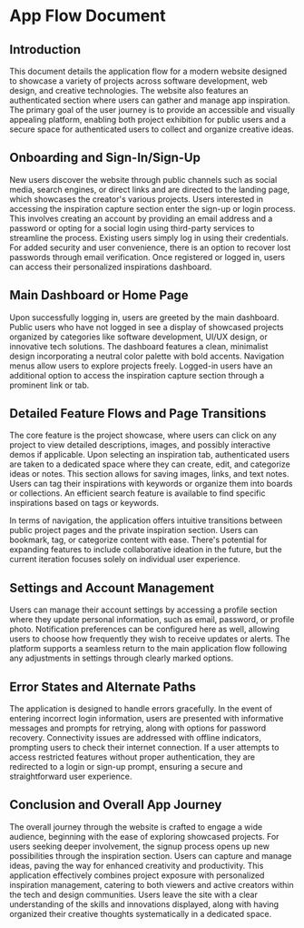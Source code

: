 # App Flow Document

## Introduction

This document details the application flow for a modern website designed to showcase a variety of projects across software development, web design, and creative technologies. The website also features an authenticated section where users can gather and manage app inspiration. The primary goal of the user journey is to provide an accessible and visually appealing platform, enabling both project exhibition for public users and a secure space for authenticated users to collect and organize creative ideas.

## Onboarding and Sign-In/Sign-Up

New users discover the website through public channels such as social media, search engines, or direct links and are directed to the landing page, which showcases the creator's various projects. Users interested in accessing the inspiration capture section enter the sign-up or login process. This involves creating an account by providing an email address and a password or opting for a social login using third-party services to streamline the process. Existing users simply log in using their credentials. For added security and user convenience, there is an option to recover lost passwords through email verification. Once registered or logged in, users can access their personalized inspirations dashboard.

## Main Dashboard or Home Page

Upon successfully logging in, users are greeted by the main dashboard. Public users who have not logged in see a display of showcased projects organized by categories like software development, UI/UX design, or innovative tech solutions. The dashboard features a clean, minimalist design incorporating a neutral color palette with bold accents. Navigation menus allow users to explore projects freely. Logged-in users have an additional option to access the inspiration capture section through a prominent link or tab.

## Detailed Feature Flows and Page Transitions

The core feature is the project showcase, where users can click on any project to view detailed descriptions, images, and possibly interactive demos if applicable. Upon selecting an inspiration tab, authenticated users are taken to a dedicated space where they can create, edit, and categorize ideas or notes. This section allows for saving images, links, and text notes. Users can tag their inspirations with keywords or organize them into boards or collections. An efficient search feature is available to find specific inspirations based on tags or keywords.

In terms of navigation, the application offers intuitive transitions between public project pages and the private inspiration section. Users can bookmark, tag, or categorize content with ease. There's potential for expanding features to include collaborative ideation in the future, but the current iteration focuses solely on individual user experience.

## Settings and Account Management

Users can manage their account settings by accessing a profile section where they update personal information, such as email, password, or profile photo. Notification preferences can be configured here as well, allowing users to choose how frequently they wish to receive updates or alerts. The platform supports a seamless return to the main application flow following any adjustments in settings through clearly marked options.

## Error States and Alternate Paths

The application is designed to handle errors gracefully. In the event of entering incorrect login information, users are presented with informative messages and prompts for retrying, along with options for password recovery. Connectivity issues are addressed with offline indicators, prompting users to check their internet connection. If a user attempts to access restricted features without proper authentication, they are redirected to a login or sign-up prompt, ensuring a secure and straightforward user experience.

## Conclusion and Overall App Journey

The overall journey through the website is crafted to engage a wide audience, beginning with the ease of exploring showcased projects. For users seeking deeper involvement, the signup process opens up new possibilities through the inspiration section. Users can capture and manage ideas, paving the way for enhanced creativity and productivity. This application effectively combines project exposure with personalized inspiration management, catering to both viewers and active creators within the tech and design communities. Users leave the site with a clear understanding of the skills and innovations displayed, along with having organized their creative thoughts systematically in a dedicated space.
